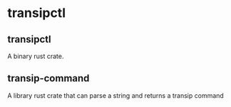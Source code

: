 # transipctl

## transipctl

A binary rust crate.

## transip-command

A library rust crate that can parse a string and returns a transip command